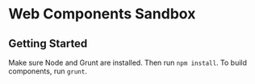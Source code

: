 # Web Components Sandbox

## Getting Started

Make sure Node and Grunt are installed.  Then run `npm install`.  To build components, run `grunt`.